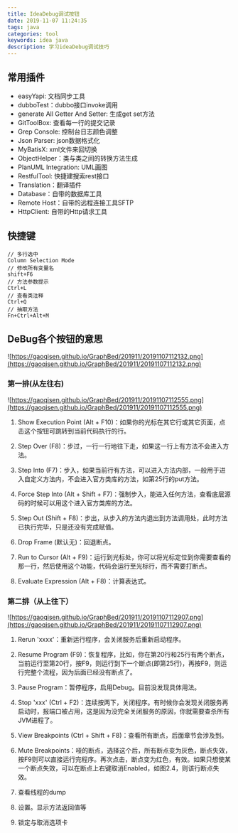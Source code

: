 ```yaml
---
title: IdeaDebug调试按钮
date: 2019-11-07 11:24:35
tags: java
categories: tool
keywords: idea java
description: 学习ideaDebug调试技巧
---
```


## 常用插件

- easyYapi: 文档同步工具
- dubboTest：dubbo接口invoke调用
- generate All Getter And Setter: 生成get set方法
- GitToolBox: 查看每一行的提交记录
- Grep Console: 控制台日志颜色调整
- Json Parser: json数据格式化
- MyBatisX: xml文件来回切换
- ObjectHelper：类与类之间的转换方法生成
- PlanUML Integration: UML画图
- RestfulTool: 快捷建搜索rest接口
- Translation：翻译插件
- Database：自带的数据库工具
- Remote Host：自带的远程连接工具SFTP
- HttpClient: 自带的Http请求工具

## 快捷键

```
// 多行选中
Column Selection Mode
// 修改所有变量名
shift+F6
// 方法参数提示
Ctrl+L
// 查看类注释
Ctrl+Q
// 抽取方法
Fn+Ctrl+Alt+M
```



## DeBug各个按钮的意思

![https://gaoqisen.github.io/GraphBed/201911/20191107112132.png](https://gaoqisen.github.io/GraphBed/201911/20191107112132.png)

### 第一排(从左往右)

![https://gaoqisen.github.io/GraphBed/201911/20191107112555.png](https://gaoqisen.github.io/GraphBed/201911/20191107112555.png)

1. Show Execution Point (Alt + F10)：如果你的光标在其它行或其它页面，点击这个按钮可跳转到当前代码执行的行。

2. Step Over (F8)：步过，一行一行地往下走，如果这一行上有方法不会进入方法。

3. Step Into (F7)：步入，如果当前行有方法，可以进入方法内部，一般用于进入自定义方法内，不会进入官方类库的方法，如第25行的put方法。

4. Force Step Into (Alt + Shift + F7)：强制步入，能进入任何方法，查看底层源码的时候可以用这个进入官方类库的方法。

5. Step Out (Shift + F8)：步出，从步入的方法内退出到方法调用处，此时方法已执行完毕，只是还没有完成赋值。

6. Drop Frame (默认无)：回退断点。

7. Run to Cursor (Alt + F9)：运行到光标处，你可以将光标定位到你需要查看的那一行，然后使用这个功能，代码会运行至光标行，而不需要打断点。

8. Evaluate Expression (Alt + F8)：计算表达式。

### 第二排（从上往下）

![https://gaoqisen.github.io/GraphBed/201911/20191107112907.png](https://gaoqisen.github.io/GraphBed/201911/20191107112907.png)

1. Rerun 'xxxx'：重新运行程序，会关闭服务后重新启动程序。

2. Resume Program (F9)：恢复程序，比如，你在第20行和25行有两个断点，当前运行至第20行，按F9，则运行到下一个断点(即第25行)，再按F9，则运行完整个流程，因为后面已经没有断点了。

3. Pause Program：暂停程序，启用Debug。目前没发现具体用法。

4. Stop 'xxx' (Ctrl + F2)：连续按两下，关闭程序。有时候你会发现关闭服务再启动时，报端口被占用，这是因为没完全关闭服务的原因，你就需要查杀所有JVM进程了。

5. View Breakpoints (Ctrl + Shift + F8)：查看所有断点，后面章节会涉及到。

6. Mute Breakpoints：哑的断点，选择这个后，所有断点变为灰色，断点失效，按F9则可以直接运行完程序。再次点击，断点变为红色，有效。如果只想使某一个断点失效，可以在断点上右键取消Enabled，如图2.4，则该行断点失效。

7. 查看线程的dump

8. 设置。显示方法返回值等

9. 锁定与取消选项卡